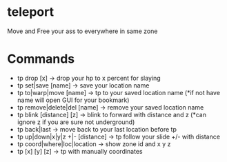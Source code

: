 # teleport
Move and Free your ass to everywhere in same zone
# Commands
- tp drop [x] -> drop your hp to x percent for slaying
- tp set|save [name] -> save your location name
- tp to|warp|move [name] -> tp to your saved location name (*if not have name will open GUI for your bookmark)
- tp remove|delete|del [name] -> remove your saved location name
- tp blink [distance] [z] -> blink to forward with distance and z (*can ignore z if you are sure not underground)
- tp back|last -> move back to your last location before tp
- tp up|down|x|y|z +|- [distance] -> tp follow your slide +/- with distance
- tp coord|where|loc|location -> show zone id and x y z
- tp [x] [y] [z] -> tp with manually coordinates
